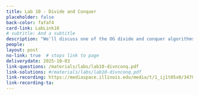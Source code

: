 ```yaml
---
title: Lab 10 - Divide and Conquer
placeholder: false
back-color: fafaf4
card-link: LabLink10
# subtitle: And a subtitle
description: "We'll discuss one of the OG divide and conquer algorithms: Kartsuba's algorithm."
people:
layout: post
no-link: true  # stops link to page 
deliverydate: 2025-10-03
link-questions: /materials/labs/lab10-divnconq.pdf
link-solutions: #/materials/labs/lab10-divnconq.pdf
link-recording: https://mediaspace.illinois.edu/media/t/1_ij1t05x0/347892222
link-recording-ta: 
---
```










